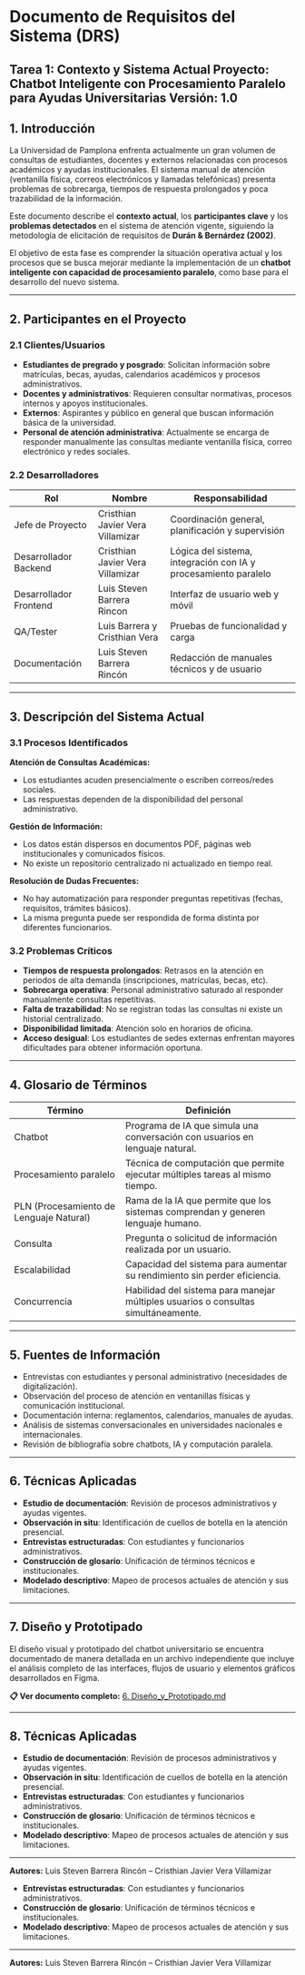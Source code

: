 # Documento de Requisitos del Sistema (DRS)

**Tarea 1: Contexto y Sistema Actual**
**Proyecto:** Chatbot Inteligente con Procesamiento Paralelo para Ayudas Universitarias
**Versión:** 1.0
---

## 1. Introducción

La Universidad de Pamplona enfrenta actualmente un gran volumen de consultas de estudiantes, docentes y externos relacionadas con procesos académicos y ayudas institucionales. El sistema manual de atención (ventanilla física, correos electrónicos y llamadas telefónicas) presenta problemas de sobrecarga, tiempos de respuesta prolongados y poca trazabilidad de la información.

Este documento describe el **contexto actual**, los **participantes clave** y los **problemas detectados** en el sistema de atención vigente, siguiendo la metodología de elicitación de requisitos de **Durán & Bernárdez (2002)**.

El objetivo de esta fase es comprender la situación operativa actual y los procesos que se busca mejorar mediante la implementación de un **chatbot inteligente con capacidad de procesamiento paralelo**, como base para el desarrollo del nuevo sistema.

---

## 2. Participantes en el Proyecto

### 2.1 Clientes/Usuarios

* **Estudiantes de pregrado y posgrado**: Solicitan información sobre matrículas, becas, ayudas, calendarios académicos y procesos administrativos.
* **Docentes y administrativos**: Requieren consultar normativas, procesos internos y apoyos institucionales.
* **Externos**: Aspirantes y público en general que buscan información básica de la universidad.
* **Personal de atención administrativa**: Actualmente se encarga de responder manualmente las consultas mediante ventanilla física, correo electrónico y redes sociales.

### 2.2 Desarrolladores

| Rol                    | Nombre                           | Responsabilidad                                                 |
| ---------------------- | -------------------------------- | --------------------------------------------------------------- |
| Jefe de Proyecto       | Cristhian Javier Vera Villamizar | Coordinación general, planificación y supervisión               |
| Desarrollador Backend  | Cristhian Javier Vera Villamizar | Lógica del sistema, integración con IA y procesamiento paralelo |
| Desarrollador Frontend | Luis Steven Barrera Rincon       | Interfaz de usuario web y móvil                                 |
| QA/Tester              | Luis Barrera y Cristhian Vera    | Pruebas de funcionalidad y carga                                |
| Documentación          | Luis Steven Barrera Rincón       | Redacción de manuales técnicos y de usuario                     |

---

## 3. Descripción del Sistema Actual

### 3.1 Procesos Identificados

**Atención de Consultas Académicas:**

* Los estudiantes acuden presencialmente o escriben correos/redes sociales.
* Las respuestas dependen de la disponibilidad del personal administrativo.

**Gestión de Información:**

* Los datos están dispersos en documentos PDF, páginas web institucionales y comunicados físicos.
* No existe un repositorio centralizado ni actualizado en tiempo real.

**Resolución de Dudas Frecuentes:**

* No hay automatización para responder preguntas repetitivas (fechas, requisitos, trámites básicos).
* La misma pregunta puede ser respondida de forma distinta por diferentes funcionarios.

### 3.2 Problemas Críticos

* **Tiempos de respuesta prolongados**: Retrasos en la atención en periodos de alta demanda (inscripciones, matrículas, becas, etc).
* **Sobrecarga operativa**: Personal administrativo saturado al responder manualmente consultas repetitivas.
* **Falta de trazabilidad**: No se registran todas las consultas ni existe un historial centralizado.
* **Disponibilidad limitada**: Atención solo en horarios de oficina.
* **Acceso desigual**: Los estudiantes de sedes externas enfrentan mayores dificultades para obtener información oportuna.

---

## 4. Glosario de Términos

| Término                                 | Definición                                                                         |
| --------------------------------------- | ---------------------------------------------------------------------------------- |
| Chatbot                                 | Programa de IA que simula una conversación con usuarios en lenguaje natural.       |
| Procesamiento paralelo                  | Técnica de computación que permite ejecutar múltiples tareas al mismo tiempo.      |
| PLN (Procesamiento de Lenguaje Natural) | Rama de la IA que permite que los sistemas comprendan y generen lenguaje humano.   |
| Consulta                                | Pregunta o solicitud de información realizada por un usuario.                      |
| Escalabilidad                           | Capacidad del sistema para aumentar su rendimiento sin perder eficiencia.          |
| Concurrencia                            | Habilidad del sistema para manejar múltiples usuarios o consultas simultáneamente. |

---

## 5. Fuentes de Información

* Entrevistas con estudiantes y personal administrativo (necesidades de digitalización).
* Observación del proceso de atención en ventanillas físicas y comunicación institucional.
* Documentación interna: reglamentos, calendarios, manuales de ayudas.
* Análisis de sistemas conversacionales en universidades nacionales e internacionales.
* Revisión de bibliografía sobre chatbots, IA y computación paralela.

---

## 6. Técnicas Aplicadas

* **Estudio de documentación**: Revisión de procesos administrativos y ayudas vigentes.
* **Observación in situ**: Identificación de cuellos de botella en la atención presencial.
* **Entrevistas estructuradas**: Con estudiantes y funcionarios administrativos.
* **Construcción de glosario**: Unificación de términos técnicos e institucionales.
* **Modelado descriptivo**: Mapeo de procesos actuales de atención y sus limitaciones.

---

## 7. Diseño y Prototipado

El diseño visual y prototipado del chatbot universitario se encuentra documentado de manera detallada en un archivo independiente que incluye el análisis completo de las interfaces, flujos de usuario y elementos gráficos desarrollados en Figma.

**📋 Ver documento completo:** [6. Diseño_y_Prototipado.md](./6.%20Diseño_y_Prototipado.md)

---

## 8. Técnicas Aplicadas

* **Estudio de documentación**: Revisión de procesos administrativos y ayudas vigentes.
* **Observación in situ**: Identificación de cuellos de botella en la atención presencial.
* **Entrevistas estructuradas**: Con estudiantes y funcionarios administrativos.
* **Construcción de glosario**: Unificación de términos técnicos e institucionales.
* **Modelado descriptivo**: Mapeo de procesos actuales de atención y sus limitaciones.

---

**Autores:** Luis Steven Barrera Rincón – Cristhian Javier Vera Villamizar
* **Entrevistas estructuradas**: Con estudiantes y funcionarios administrativos.
* **Construcción de glosario**: Unificación de términos técnicos e institucionales.
* **Modelado descriptivo**: Mapeo de procesos actuales de atención y sus limitaciones.

---

**Autores:** Luis Steven Barrera Rincón – Cristhian Javier Vera Villamizar

